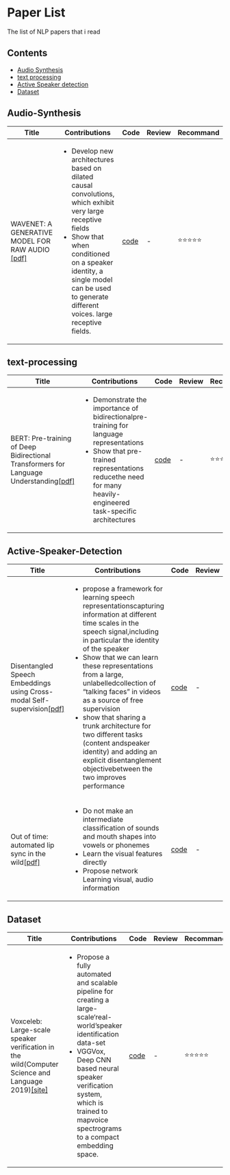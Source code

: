 # Paper List
The list of NLP papers that i read

## Contents
- [Audio Synthesis](#Audio-Synthesis)
- [text processing](#text-processing)
- [Active Speaker detection](#Active-Speaker-Detection)
- [Dataset](#Dataset)

## Audio-Synthesis
Title | Contributions | Code | Review | Recommand |
--- | --- | --- | --- | --- |
WAVENET: A GENERATIVE MODEL FOR RAW AUDIO [[pdf]](https://arxiv.org/pdf/1609.03499.pdf) | <ul><li> Develop new architectures based on dilated causal convolutions, which exhibit very large receptive fields <il><li> Show that when conditioned on a speaker identity, a single model can be used to generate different voices. large receptive fields. | [code](https://github.com/ibab/tensorflow-wavenet) | - | :star::star::star::star::star: |

## text-processing
Title | Contributions | Code | Review | Recommand |
--- | --- | --- | --- | --- |
BERT: Pre-training of Deep Bidirectional Transformers for Language Understanding[[pdf]](https://arxiv.org/abs/1810.04805) | <ul><li> Demonstrate the importance of bidirectionalpre-training for language representations <il><li>  Show that pre-trained representations reducethe  need  for  many  heavily-engineered  task-specific  architectures | [code](https://github.com/google-research/bert) | - | :star::star::star::star::star: |

## Active-Speaker-Detection
Title | Contributions | Code | Review | Recommand |
--- | --- | --- | --- | --- |
Disentangled Speech Embeddings using Cross-modal Self-supervision[[pdf]](https://arxiv.org/abs/2002.08742) | <ul><li> propose a framework for learning speech representationscapturing information at different time scales in the speech signal,including in particular the identity of the speaker <il><li> Show that we can learn these representations from a large, unlabelledcollection of “talking faces” in videos as a source of free supervision <il><li>show that sharing a trunk architecture for two different tasks (content andspeaker identity) and adding an explicit disentanglement objectivebetween the two improves performance | [code](https://github.com/joonson/syncnet_trainer) | - | :star::star::star::star: |
Out of time: automated lip sync in the wild[[pdf]](https://www.robots.ox.ac.uk/~vgg/publications/2016/Chung16a/chung16a.pdf) | <ul><li> Do not make an intermediate classification of sounds and mouth shapes into vowels or phonemes <li><il> Learn the visual features directly <li><il> Propose network Learning visual, audio information | [code](https://github.com/joonson/syncnet_python) | - | :star::star::star::star::star: |


## Dataset 
Title | Contributions | Code | Review | Recommand |
--- | --- | --- | --- | --- |
Voxceleb: Large-scale speaker verification in the wild(Computer Science and Language 2019)[[site]](https://www.robots.ox.ac.uk/~vgg/data/voxceleb/) | <ul><li> Propose a fully automated and scalable pipeline for creating a large-scale‘real-world’speaker identification data-set <il><li> VGGVox, Deep CNN based neural speaker verification system, which is trained to mapvoice spectrograms to a compact embedding space. | [code](https://github.com/a-nagrani/VGGVox) | - | :star::star::star::star::star: |
